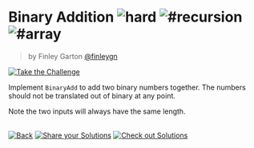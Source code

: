 <!--info-header-start--><h1>Binary Addition <img src="https://img.shields.io/badge/-hard-de3d37" alt="hard"/> <img src="https://img.shields.io/badge/-%23recursion-999" alt="#recursion"/> <img src="https://img.shields.io/badge/-%23array-999" alt="#array"/></h1><blockquote><p>by Finley Garton <a href="https://github.com/finleygn" target="_blank">@finleygn</a></p></blockquote><p><a href="https://tsch.js.org/32532/play" target="_blank"><img src="https://img.shields.io/badge/-Take%20the%20Challenge-3178c6?logo=typescript&logoColor=white" alt="Take the Challenge"/></a> </p><!--info-header-end-->

Implement `BinaryAdd` to add two binary numbers together. The numbers should not be translated out of binary at any point.

Note the two inputs will always have the same length.


<!--info-footer-start--><br><a href="../../README.md" target="_blank"><img src="https://img.shields.io/badge/-Back-grey" alt="Back"/></a> <a href="https://tsch.js.org/32532/answer" target="_blank"><img src="https://img.shields.io/badge/-Share%20your%20Solutions-teal" alt="Share your Solutions"/></a> <a href="https://tsch.js.org/32532/solutions" target="_blank"><img src="https://img.shields.io/badge/-Check%20out%20Solutions-de5a77?logo=awesome-lists&logoColor=white" alt="Check out Solutions"/></a> <!--info-footer-end-->
